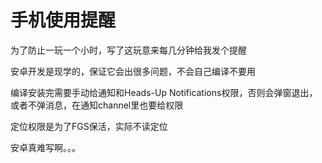 # 手机使用提醒

为了防止一玩一个小时，写了这玩意来每几分钟给我发个提醒

安卓开发是现学的，保证它会出很多问题，不会自己编译不要用

编译安装完需要手动给通知和Heads-Up Notifications权限，否则会弹窗退出，或者不弹消息，在通知channel里也要给权限

定位权限是为了FGS保活，实际不读定位

安卓真难写啊。。。
